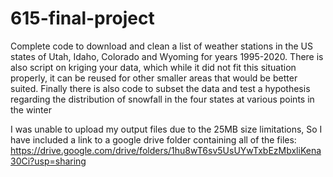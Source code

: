 # 615-final-project

Complete code to download and clean a list of weather stations in the US states of Utah, Idaho, Colorado and Wyoming for years 1995-2020.  There is also script on kriging your data, which while it did not fit this situation properly, it can be reused for other smaller areas that would be better suited.  Finally there is also code to subset the data and test a hypothesis regarding the distribution of snowfall in the four states at various points in the winter


I was unable to upload my output files due to the 25MB size limitations, So I have included a link to a google drive folder containing all of the files:
https://drive.google.com/drive/folders/1hu8wT6sv5UsUYwTxbEzMbxliKena30Ci?usp=sharing
